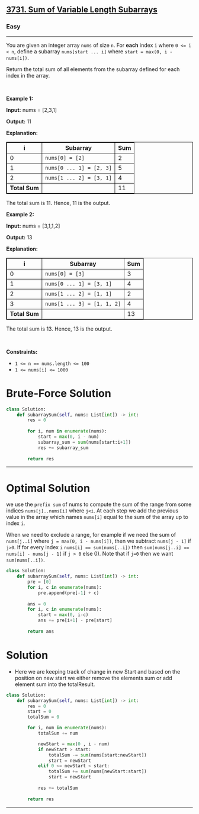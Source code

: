 <h2><a href="https://leetcode.com/problems/sum-of-variable-length-subarrays">3731. Sum of Variable Length Subarrays</a></h2><h3>Easy</h3><hr><p>You are given an integer array <code>nums</code> of size <code>n</code>. For <strong>each</strong> index <code>i</code> where <code>0 &lt;= i &lt; n</code>, define a <span data-keyword="subarray-nonempty">subarray</span> <code>nums[start ... i]</code> where <code>start = max(0, i - nums[i])</code>.</p>

<p>Return the total sum of all elements from the subarray defined for each index in the array.</p>

<p>&nbsp;</p>
<p><strong class="example">Example 1:</strong></p>

<div class="example-block">
<p><strong>Input:</strong> <span class="example-io">nums = [2,3,1]</span></p>

<p><strong>Output:</strong> <span class="example-io">11</span></p>

<p><strong>Explanation:</strong></p>

<table style="border: 1px solid black;">
	<tbody>
		<tr>
			<th style="border: 1px solid black;">i</th>
			<th style="border: 1px solid black;">Subarray</th>
			<th style="border: 1px solid black;">Sum</th>
		</tr>
		<tr>
			<td style="border: 1px solid black;">0</td>
			<td style="border: 1px solid black;"><code>nums[0] = [2]</code></td>
			<td style="border: 1px solid black;">2</td>
		</tr>
		<tr>
			<td style="border: 1px solid black;">1</td>
			<td style="border: 1px solid black;"><code>nums[0 ... 1] = [2, 3]</code></td>
			<td style="border: 1px solid black;">5</td>
		</tr>
		<tr>
			<td style="border: 1px solid black;">2</td>
			<td style="border: 1px solid black;"><code>nums[1 ... 2] = [3, 1]</code></td>
			<td style="border: 1px solid black;">4</td>
		</tr>
		<tr>
			<td style="border: 1px solid black;"><strong>Total Sum</strong></td>
			<td style="border: 1px solid black;">&nbsp;</td>
			<td style="border: 1px solid black;">11</td>
		</tr>
	</tbody>
</table>

<p>The total sum is 11. Hence, 11 is the output.</p>
</div>

<p><strong class="example">Example 2:</strong></p>

<div class="example-block">
<p><strong>Input:</strong> <span class="example-io">nums = [3,1,1,2]</span></p>

<p><strong>Output:</strong> <span class="example-io">13</span></p>

<p><strong>Explanation:</strong></p>

<table style="border: 1px solid black;">
	<tbody>
		<tr>
			<th style="border: 1px solid black;">i</th>
			<th style="border: 1px solid black;">Subarray</th>
			<th style="border: 1px solid black;">Sum</th>
		</tr>
		<tr>
			<td style="border: 1px solid black;">0</td>
			<td style="border: 1px solid black;"><code>nums[0] = [3]</code></td>
			<td style="border: 1px solid black;">3</td>
		</tr>
		<tr>
			<td style="border: 1px solid black;">1</td>
			<td style="border: 1px solid black;"><code>nums[0 ... 1] = [3, 1]</code></td>
			<td style="border: 1px solid black;">4</td>
		</tr>
		<tr>
			<td style="border: 1px solid black;">2</td>
			<td style="border: 1px solid black;"><code>nums[1 ... 2] = [1, 1]</code></td>
			<td style="border: 1px solid black;">2</td>
		</tr>
		<tr>
			<td style="border: 1px solid black;">3</td>
			<td style="border: 1px solid black;"><code>nums[1 ... 3] = [1, 1, 2]</code></td>
			<td style="border: 1px solid black;">4</td>
		</tr>
		<tr>
			<td style="border: 1px solid black;"><strong>Total Sum</strong></td>
			<td style="border: 1px solid black;">&nbsp;</td>
			<td style="border: 1px solid black;">13</td>
		</tr>
	</tbody>
</table>

<p>The total sum is 13. Hence, 13 is the output.</p>
</div>

<p>&nbsp;</p>
<p><strong>Constraints:</strong></p>

<ul>
	<li><code>1 &lt;= n == nums.length &lt;= 100</code></li>
	<li><code>1 &lt;= nums[i] &lt;= 1000</code></li>
</ul>

# Brute-Force Solution 
```python
class Solution:
    def subarraySum(self, nums: List[int]) -> int:
        res = 0
        
        for i, num in enumerate(nums):
            start = max(0, i - num)
            subarray_sum = sum(nums[start:i+1])
            res += subarray_sum
        
        return res
```
---
# Optimal Solution 
we use the `prefix sum` of nums to compute the sum of the range from some indices `nums[j]..nums[i]` where `j<i`. At each step we add the previous value in the array which names `nums[i]` equal to the sum of the array up to index `i`.

When we need to exclude a range, for example if we need the sum of `nums[j..i]` where `j = max(0, i - nums[i])`, then we subtract `nums[j - 1]` if `j>0`. If for every index `i` `nums[i] == sum(nums[..i])` then `sum(nums[j..i] == nums[i] - nums[j - 1]` if `j > 0` else 0). Note that if `j=0` then we want `sum(nums[..i])`.

```python
class Solution:
    def subarraySum(self, nums: List[int]) -> int:
        pre = [0]
        for i, c in enumerate(nums):
            pre.append(pre[-1] + c)
            
        ans = 0
        for i, c in enumerate(nums):
            start = max(0, i-c)
            ans += pre[i+1] - pre[start]
        
        return ans
```
# Solution 
* Here we are keeping track of change in new Start and based on the position on new start we either remove the elements sum or add element sum into the totalResult. 
```python
class Solution:
    def subarraySum(self, nums: List[int]) -> int:
        res = 0
        start = 0
        totalSum = 0

        for i, num in enumerate(nums):
            totalSum += num 

            newStart = max(0 , i - num)
            if newStart > start:
                totalSum -= sum(nums[start:newStart])
                start = newStart
            elif 0 <= newStart < start:
                totalSum += sum(nums[newStart:start])
                start = newStart
            
            res += totalSum
        
        return res
```
---

